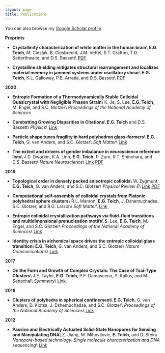 ```yaml
---
layout: page
title: Publications
---
```


You can also browse my <a href="https://scholar.google.co.in/citations?user=-YQ6xjwAAAAJ&hl=en" target="_blank">Google Scholar profile</a>.
<br />

**Preprints**

- **Crystallinity characterization of white matter in the human brain**\\
	**E.G. Teich**, M. Cieslak, B. Giesbrecht, J.M. Vettel, S.T. Grafton, T.D. Satterthwaite, and D.S. Bassett\\
	<a href="https://arxiv.org/pdf/2010.06644" target="_blank">PDF</a>

- **Crystalline shielding mitigates structural rearrangement and localizes material memory in jammed systems under oscillatory shear**\\
	**E.G. Teich**, K.L. Galloway, P.E. Arratia, and D.S. Bassett\\
	<a href="https://arxiv.org/pdf/2004.06065" target="_blank">PDF</a>

<!-- - **Shape and Interaction Decoupling for Colloidal Pre-Assembly**\\
	L. Baldauf, **E.G. Teich**, G. van Anders, P. Schall, and L. Rossi\\
	<a href="https://arxiv.org/pdf/1909.10361" target="_blank">PDF</a> -->


**2020**

- **Entropic Formation of a Thermodynamically Stable Colloidal Quasicrystal with Negligible Phason Strain**\\
	K. Je, S. Lee, **E.G. Teich**, M. Engel, and S.C. Glotzer\\
	*Proceedings of the National Academy of Sciences*
	<!-- [Link](){: .btn} -->

- **Combatting Growing Disparities in Citations**\\
	**E.G. Teich** and D.S. Bassett\\
	*Physics*\\
	<a href="https://physics.aps.org/articles/v13/191" target="_blank">Link</a>

- **Particle shape tunes fragility in hard polyhedron glass-formers**\\
	**E.G. Teich**, G. van Anders, and S.C. Glotzer\\
	*Soft Matter*\\
	<a href="https://pubs.rsc.org/en/content/articlelanding/2020/sm/d0sm01067g#!divAbstract" target="_blank">Link</a>

- **The extent and drivers of gender imbalance in neuroscience reference lists**\\
	J.D. Dworkin, K.A. Linn, **E.G. Teich**, P. Zurn, R.T. Shinohara, and D.S. Bassett\\
	*Nature Neuroscience*\\
	<a href="https://www.nature.com/articles/s41593-020-0658-y" target="_blank">Link</a>
	<a href="https://arxiv.org/pdf/2001.01002" target="_blank">PDF</a>

**2019**

- **Topological order in densely packed anisotropic colloids**\\
	W. Zygmunt, **E.G. Teich**, G. van Anders, and S.C. Glotzer\\
	*Physical Review E*\\
	<a href="https://journals.aps.org/pre/abstract/10.1103/PhysRevE.100.032608" target="_blank">Link</a>
	<a href="https://arxiv.org/pdf/1906.10214" target="_blank">PDF</a>

- **Computational self-assembly of colloidal crystals from Platonic polyhedral sphere clusters**\\
	R.L. Marson, **E.G. Teich**, J. Dshemuchadse, S.C. Glotzer, and R.G. Larson\\
	*Soft Matter*\\
	<a href="https://pubs.rsc.org/en/content/articlelanding/2019/sm/c9sm00664h#!divAbstract" target="_blank">Link</a>

- **Entropic colloidal crystallization pathways via fluid-fluid transitions and multidimensional prenucleation motifs**\\
	S. Lee, **E.G. Teich**, M. Engel, and S.C. Glotzer\\
	*Proceedings of the National Academy of Sciences*\\
	<a href="https://www.pnas.org/content/116/30/14843" target="_blank">Link</a>

- **Identity crisis in alchemical space drives the entropic colloidal glass transition**\\
	**E.G. Teich**, G. van Anders, and S.C. Glotzer\\
	*Nature Communications*\\
	<a href="https://www.nature.com/articles/s41467-018-07977-2" target="_blank">Link</a>

**2017**

- **On the Form and Growth of Complex Crystals: The Case of Tsai-Type Clusters**\\
	J.E. Taylor, **E.G. Teich**, P.F. Damasceno, Y. Kallus, and M. Senechal\\
	*Symmetry*\\
	<a href="https://www.mdpi.com/2073-8994/9/9/188/htm" target="_blank">Link</a>

**2016**

- **Clusters of polyhedra in spherical confinement**\\
	**E.G. Teich**, G. van Anders, D. Klotsa, J. Dshemuchadse, and S.C. Glotzer\\
	*Proceedings of the National Academy of Sciences*\\
	<a href="https://www.pnas.org/content/113/6/E669" target="_blank">Link</a>

**2012**

- **Passive and Electrically Actuated Solid-State Nanopores for Sensing and Manipulating DNA**\\
	Z. Jiang, M. Mihovilovic, **E. Teich**, and D. Stein\\
	*Nanopore-based technology: Single molecule characterization and DNA sequencing*\\
	<a href="https://link.springer.com/protocol/10.1007%2F978-1-61779-773-6_14" target="_blank">Link</a>
